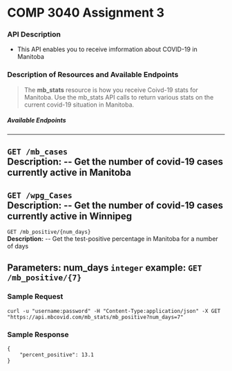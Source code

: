 # COMP 3040 Assignment 3

### API Description
- This API enables you to receive imformation about COVID-19 in Manitoba

### Description of Resources and Available Endpoints

> The **mb_stats** resource is how you receive Coivd-19 stats for Manitoba. Use the mb_stats API calls to return various stats on the current covid-19 situation in Manitoba.

##### Available Endpoints
---
````GET /mb_cases````  
**Description:**
-- Get the number of covid-19 cases currently active in Manitoba
---
````GET /wpg_Cases````  
**Description:**
-- Get the number of covid-19 cases currently active in Winnipeg
---
````GET /mb_positive/{num_days}````  
**Description:**
-- Get the test-positive percentage in Manitoba for a number of days

**Parameters:**
num_days ````integer````
example: ````GET /mb_positive/{7}````
---

### Sample Request
````curl -u "username:password" -H "Content-Type:application/json" -X GET "https://api.mbcovid.com/mb_stats/mb_positive?num_days=7"````
### Sample Response
````
{
    "percent_positive": 13.1
}
````
